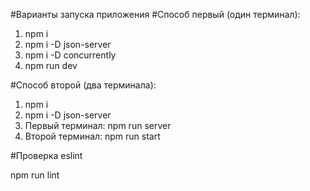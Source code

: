 #Варианты запуска приложения
#Способ первый (один терминал):

1) npm i
2) npm i -D json-server
3) npm i -D concurrently
4) npm run dev


#Способ второй (два терминала):

1) npm i
2) npm i -D json-server
3) Первый терминал: npm run server
4) Второй терминал: npm run start


#Проверка eslint

npm run lint
